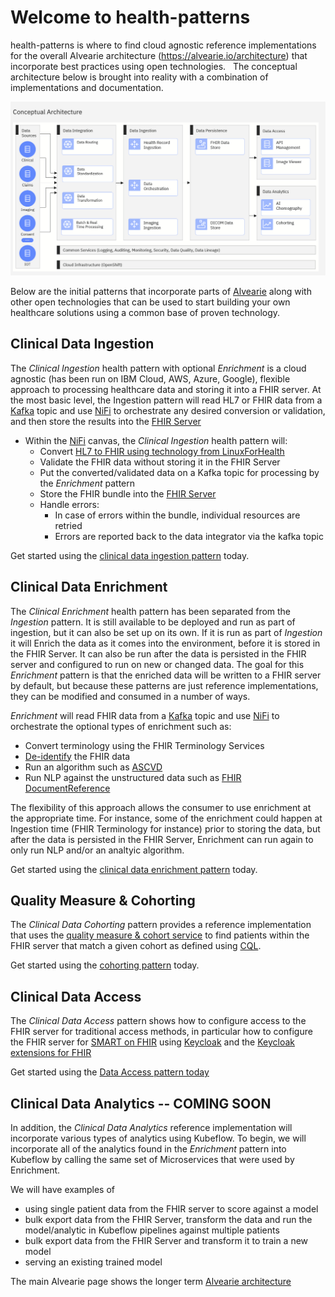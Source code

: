 # Welcome to health-patterns

health-patterns is where to find cloud agnostic reference implementations for the overall Alvearie architecture (https://alvearie.io/architecture) that incorporate best practices using open technologies.  
The conceptual architecture below is brought into reality with a combination of implementations and documentation.  

![AlvearieConceptualArchitecture](images/AlvearieConceptualArchitecture.png)

Below are the initial patterns that incorporate parts of [Alvearie](https://alvearie.io/) along with other open technologies that can be used to start building your own healthcare solutions using a common base of proven technology.

## Clinical Data Ingestion

The _Clinical Ingestion_ health pattern with optional _Enrichment_ is a cloud agnostic (has been run on IBM Cloud, AWS, Azure, Google), flexible approach to processing healthcare data and storing it into a FHIR server.
At the most basic level, the Ingestion pattern will read HL7 or FHIR data from a [Kafka](https://kafka.apache.org) topic and use [NiFi](https://github.com/apache/nifi) to orchestrate any desired conversion or validation, and then store the results into the [FHIR Server](https://github.com/ibm/fhir)

- Within the [NiFi](https://github.com/apache/nifi) canvas, the _Clinical Ingestion_ health pattern will:
    - Convert [HL7 to FHIR using technology from LinuxForHealth](https://github.com/LinuxForHealth/hl7v2-fhir-converter)
    - Validate the FHIR data without storing it in the FHIR Server
    - Put the converted/validated data on a Kafka topic for processing by the _Enrichment_ pattern
    - Store the FHIR bundle into the [FHIR Server](https://github.com/ibm/fhir)
    - Handle errors:
        - In case of errors within the bundle, individual resources are retried
        - Errors are reported back to the data integrator via the kafka topic

Get started using the [clinical data ingestion pattern](https://github.com/Alvearie/health-patterns/tree/main/ingest) today.

## Clinical Data Enrichment
The _Clinical Enrichment_ health pattern has been separated from the _Ingestion_ pattern.  It is still available to be deployed and run as part of ingestion, but it can also be set up on its own.
If it is run as part of _Ingestion_ it will Enrich the data as it comes into the environment, before it is stored in the FHIR Server.  It can also be run after the data is persisted in the FHIR server and configured to run on new or changed data.
The goal for this _Enrichment_ pattern is that the enriched data will be written to a FHIR server by default, but because these patterns are just reference implementations, they can be modified and consumed in a number of ways.

_Enrichment_ will read FHIR data from a [Kafka](https://kafka.apache.org) topic and use [NiFi](https://github.com/apache/nifi) to orchestrate the optional types of enrichment such as:
- Convert terminology using the FHIR Terminology Services
- [De-identify](https://github.com/Alvearie/de-identification) the FHIR data
- Run an algorithm such as [ASCVD](https://github.com/Alvearie/health-analytics/tree/main/ascvd)
- Run NLP against the unstructured data such as [FHIR DocumentReference](https://www.hl7.org/fhir/documentreference.html)

The flexibility of this approach allows the consumer to use enrichment at the appropriate time.  For instance, some of the enrichment could happen at Ingestion time (FHIR Terminology for  instance) prior to storing the data, but after the data is persisted in the FHIR Server, Enrichment can run again to only run NLP and/or an analtyic algorithm.

Get started using the [clinical data enrichment pattern](https://github.com/Alvearie/health-patterns/tree/main/enrich) today.


## Quality Measure & Cohorting
The _Clinical Data Cohorting_ pattern provides a reference implementation that uses the [quality measure & cohort service](https://github.com/Alvearie/quality-measure-and-cohort-service) to find patients within the FHIR server that match a given cohort as defined using [CQL](https://cql.hl7.org).

Get started using the [cohorting pattern](https://github.com/Alvearie/health-patterns/tree/main/cohort) today.


## Clinical Data Access
The _Clinical Data Access_ pattern shows how to configure access to the FHIR server for traditional access methods, in particular how to configure the FHIR server for [SMART on FHIR](https://smarthealthit.org/) using [Keycloak](https://www.keycloak.org/) and the [Keycloak extensions for FHIR](https://github.com/Alvearie/keycloak-extensions-for-fhir)

Get started using the [Data Access pattern today](https://github.com/Alvearie/health-patterns/tree/main/data-access)

## Clinical Data Analytics -- COMING SOON
In addition, the _Clinical Data Analytics_ reference implementation will incorporate various types of analytics using Kubeflow.  To begin, we will incorporate all of the analytics found in the _Enrichment_ pattern into Kubeflow by calling the same set of Microservices that were used by Enrichment.

We will have examples of
- using single patient data from the FHIR server to score against a model
- bulk export data from the FHIR Server, transform the data and run the model/analytic in Kubeflow pipelines against multiple patients
- bulk export data from the FHIR Server and transform it to train a new model
- serving an existing trained model


The main Alvearie page shows the longer term [Alvearie architecture](https://alvearie.io/architecture)
